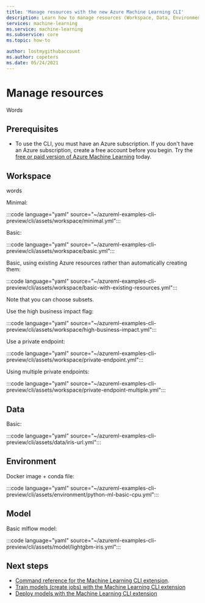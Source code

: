 ```yaml
---
title: 'Manage resources with the new Azure Machine Learning CLI'
description: Learn how to manage resources (Workspace, Data, Environment, etc.) using the Azure CLI extension for Machine Learning.
services: machine-learning
ms.service: machine-learning
ms.subservice: core
ms.topic: how-to

author: lostmygithubaccount
ms.author: copeters
ms.date: 05/24/2021
---
```


# Manage resources

Words

## Prerequisites

- To use the CLI, you must have an Azure subscription. If you don't have an Azure subscription, create a free account before you begin. Try the [free or paid version of Azure Machine Learning](https://aka.ms/AMLFree) today.

## Workspace

words

Minimal:

:::code language="yaml" source="~/azureml-examples-cli-preview/cli/assets/workspace/minimal.yml":::

Basic:

:::code language="yaml" source="~/azureml-examples-cli-preview/cli/assets/workspace/basic.yml":::

Basic, using existing Azure resources rather than automatically creating them:

:::code language="yaml" source="~/azureml-examples-cli-preview/cli/assets/workspace/basic-with-existing-resources.yml":::

Note that you can choose subsets.

Use the high business impact flag:

:::code language="yaml" source="~/azureml-examples-cli-preview/cli/assets/workspace/high-business-impact.yml":::

Use a private endpoint:

:::code language="yaml" source="~/azureml-examples-cli-preview/cli/assets/workspace/private-endpoint.yml":::

Using multiple private endpoints:

:::code language="yaml" source="~/azureml-examples-cli-preview/cli/assets/workspace/private-endpoint-multiple.yml":::

## Data

Basic:

:::code language="yaml" source="~/azureml-examples-cli-preview/cli/assets/data/iris-url.yml":::

## Environment

Docker image + conda file:

:::code language="yaml" source="~/azureml-examples-cli-preview/cli/assets/environment/python-ml-basic-cpu.yml":::

## Model

Basic mlflow model:

:::code language="yaml" source="~/azureml-examples-cli-preview/cli/assets/model/lightgbm-iris.yml":::

## Next steps

- [Command reference for the Machine Learning CLI extension](/cli/azure/ext/ml/ml).
- [Train models (create jobs) with the Machine Learning CLI extension](how-to-train-cli.md)
- [Deploy models with the Machine Learning CLI extension](how-to-deploy-cli.md)
